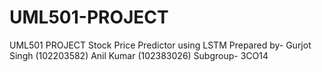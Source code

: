 # UML501-PROJECT
UML501 PROJECT Stock Price Predictor using LSTM
Prepared by- 
Gurjot Singh (102203582)
Anil Kumar (102383026)
Subgroup- 3CO14

